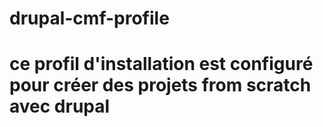 # drupal-cmf-profile
# ce profil d'installation est configuré pour créer des projets from scratch avec drupal
